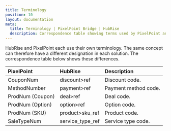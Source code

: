 ```yaml
---
title: Terminology
position: 10
layout: documentation
meta:
  title: Terminology | PixelPoint Bridge | HubRise
  description: Correspondence table showing terms used by PixelPoint and those used on HubRise for the same concept. Connect apps and synchronise your data.
---
```


HubRise and PixelPoint each use their own terminology. The same concept can therefore have a different designation in each solution. The correspondence table below shows these differences.

| PixelPoint       | HubRise          | Description          |
| :--------------- | :--------------- | :------------------- |
| CouponNum        | discount>ref     | Discount code.       |
| MethodNumber     | payment>ref      | Payment method code. |
| ProdNum (Coupon) | deal>ref         | Deal code.           |
| ProdNum (Option) | option>ref       | Option code.         |
| ProdNum (SKU)    | product>sku_ref  | Product code.        |
| SaleTypeNum      | service_type_ref | Service type code.   |
